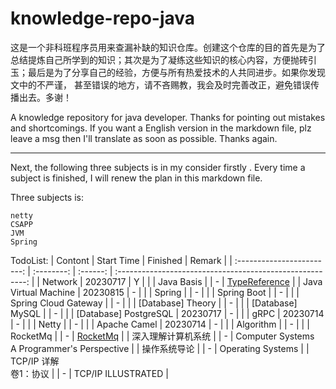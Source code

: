 # knowledge-repo-java
​    这是一个非科班程序员用来查漏补缺的知识仓库。创建这个仓库的目的首先是为了总结提炼自己所学到的知识；其次是为了凝练这些知识的核心内容，方便抛砖引玉；最后是为了分享自己的经验，方便与所有热爱技术的人共同进步。如果你发现文中的不严谨， 甚至错误的地方，请不吝赐教，我会及时完善改正，避免错误传播出去。多谢！

A knowledge repository for java developer. Thanks for pointing out mistakes and shortcomings. If you want a English version in the markdown file, plz leave a msg then I'll translate as soon as possible. Thanks again.

---------------

Next, the following  three subjects  is in my consider firstly . Every time a subject is finished, I will renew the plan in this markdown file. 

Three subjects is:

```
netty
CSAPP
JVM
Spring
```

TodoList:
|          Contont           | Start Time | Finished |                          Remark                           |
| :------------------------: | :--------: | :------: | :-------------------------------------------------------: |
|          Network           |  20230717  |    Y     |                                                           |
|         Java Basis         |            |    -     |  [TypeReference](https://zhuanlan.zhihu.com/p/262271430)  |
|    Java Virtual Machine    |  20230815  |    -     |                                                           |
|           Spring           |            |    -     |                                                           |
|        Spring Boot         |            |    -     |                                                           |
|    Spring Cloud Gateway    |            |    -     |                                                           |
|     [Database] Theory      |            |    -     |                                                           |
|      [Database] MySQL      |            |    -     |                                                           |
|   [Database] PostgreSQL    |  20230717  |    -     |                                                           |
|            gRPC            |  20230714  |    -     |                                                           |
|           Netty            |            |    -     |                                                           |
|        Apache Camel        |  20230714  |    -     |                                                           |
|         Algorithm          |            |    -     |                                                           |
|          RocketMq          |            |    -     | [RocketMq](https://www.cnblogs.com/duanxz/p/3509074.html) |
|     深入理解计算机系统     |            |    -     |     Computer Systems<br />A Programmer's Perspective      |
|        操作系统导论        |            |    -     |                     Operating Systems                     |
| TCP/IP 详解<br />卷1：协议 |            |    -     |                    TCP/IP ILLUSTRATED                     |

